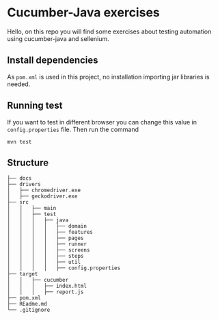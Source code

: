 # Cucumber-Java exercises
Hello, on this repo you will find some exercises about testing automation using cucumber-java and sellenium. 


## Install dependencies
As `pom.xml` is used in this project, no installation importing jar libraries is needed.

## Running test
If you want to test in different browser you can change this value in `config.properties` file. 
Then run the command
```
mvn test
```



## Structure

```
├── docs
├── drivers
│   ├── chromedriver.exe
│   ├── geckodriver.exe
├── src
│   │   ├── main
│   │   ├── test
│   │   │   ├── java
│   │   │   │   ├── domain
│   │   │   │   ├── features
│   │   │   │   ├── pages
│   │   │   │   ├── runner
│   │   │   │   ├── screens
│   │   │   │   ├── steps
│   │   │   │   ├── util
│   │   │   │   ├── config.properties
├── target
│   │   ├── cucumber
│   │   │   ├── index.html
│   │   │   ├── report.js
├── pom.xml
├── REadme.md
└── .gitignore
```
